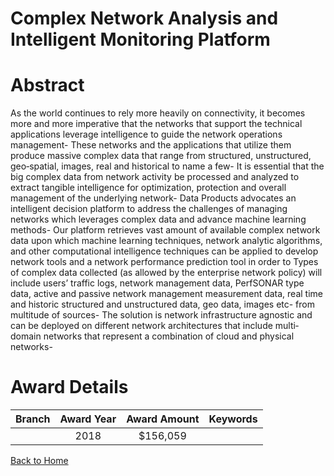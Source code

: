 
Complex Network Analysis and Intelligent Monitoring Platform
============================================================

# Abstract


As the world continues to rely more heavily on connectivity, it becomes more and more imperative that the networks that support the technical applications leverage intelligence to guide the network operations management- These networks and the applications that utilize them produce massive complex data that range from structured, unstructured, geo‐spatial, images, real and historical to name a few- It is essential that the big complex data from network activity be processed and analyzed to extract tangible intelligence for optimization, protection and overall management of the underlying network- Data Products advocates an intelligent decision platform to address the challenges of managing networks which leverages complex data and advance machine learning methods- Our platform retrieves vast amount of available complex network data upon which machine learning techniques, network analytic algorithms, and other computational intelligence techniques can be applied to develop network tools and a network performance prediction tool in order to Types of complex data collected (as allowed by the enterprise network policy) will include users’ traffic logs, network management data, PerfSONAR type data, active and passive network management measurement data, real time and historic structured and unstructured data, geo data, images etc- from multitude of sources- The solution is network infrastructure agnostic and can be deployed on different network architectures that include multi‐domain networks that represent a combination of cloud and physical networks-  

# Award Details

|Branch|Award Year|Award Amount|Keywords|
| :---: | :---: | :---: | :---: |
||2018|$156,059||
  
  


[Back to Home](https://github.com/chrischow/dod_sbir_awards/Reports/JT/#15)